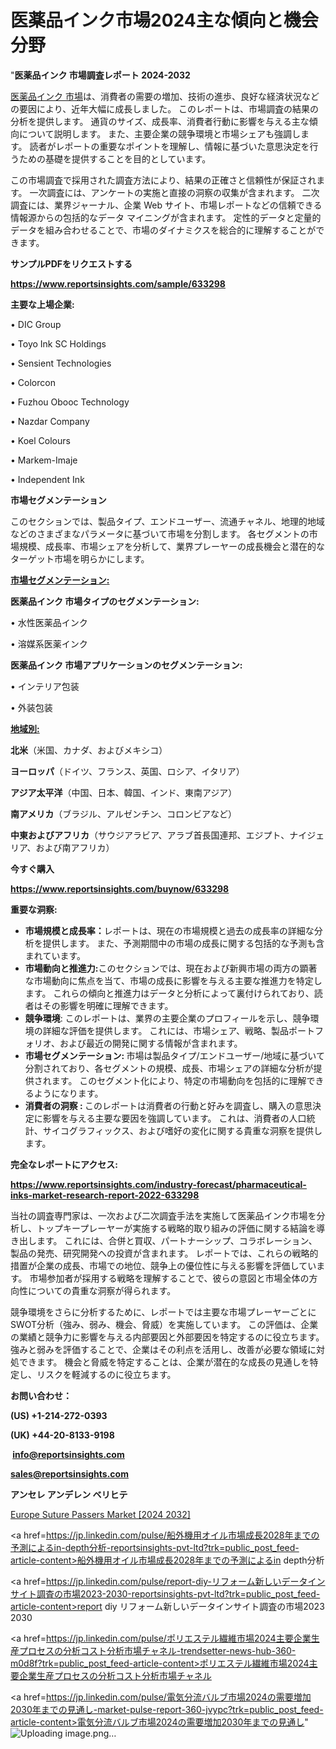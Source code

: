 # 医薬品インク市場2024主な傾向と機会分野

"<strong>医薬品インク 市場調査レポート 2024-2032</strong>

<a href=https://www.reportsinsights.com/sample/633298>医薬品インク 市場</a>は、消費者の需要の増加、技術の進歩、良好な経済状況などの要因により、近年大幅に成長しました。 このレポートは、市場調査の結果の分析を提供します。 通貨のサイズ、成長率、消費者行動に影響を与える主な傾向について説明します。 また、主要企業の競争環境と市場シェアも強調します。 読者がレポートの重要なポイントを理解し、情報に基づいた意思決定を行うための基礎を提供することを目的としています。

この市場調査で採用された調査方法により、結果の正確さと信頼性が保証されます。 一次調査には、アンケートの実施と直接の洞察の収集が含まれます。 二次調査には、業界ジャーナル、企業 Web サイト、市場レポートなどの信頼できる情報源からの包括的なデータ マイニングが含まれます。 定性的データと定量的データを組み合わせることで、市場のダイナミクスを総合的に理解することができます。

<strong><b>サンプルPDFをリクエストする</b></strong>

<a href=https://www.reportsinsights.com/sample/633298><strong><u>https://www.reportsinsights.com/sample/633298</u></strong></a>

<strong>主要な上場企業:</strong>

• DIC Group

• Toyo Ink SC Holdings

• Sensient Technologies

• Colorcon

• Fuzhou Obooc Technology

• Nazdar Company

• Koel Colours

• Markem-Imaje

• Independent Ink

<strong>市場セグメンテーション</strong>

このセクションでは、製品タイプ、エンドユーザー、流通チャネル、地理的地域などのさまざまなパラメータに基づいて市場を分割します。 各セグメントの市場規模、成長率、市場シェアを分析して、業界プレーヤーの成長機会と潜在的なターゲット市場を明らかにします。

<strong><u>市場セグメンテーション</u></strong><strong><u>:</u></strong>

<strong>医薬品インク 市場タイプのセグメンテーション:</strong>

• 水性医薬品インク

• 溶媒系医薬インク

<strong>医薬品インク 市場アプリケーションのセグメンテーション:</strong>

• インテリア包装

• 外装包装

<strong><u>地域別</u></strong><strong><u>:</u></strong>

<strong>北米</strong>（米国、カナダ、およびメキシコ）

<strong>ヨーロッパ</strong>（ドイツ、フランス、英国、ロシア、イタリア）

<strong>アジア太平洋</strong>（中国、日本、韓国、インド、東南アジア）

<strong>南アメリカ</strong>（ブラジル、アルゼンチン、コロンビアなど）

<strong>中東およびアフリカ</strong>（サウジアラビア、アラブ首長国連邦、エジプト、ナイジェリア、および南アフリカ）

<strong>今すぐ購入</strong>

<a href=https://www.reportsinsights.com/buynow/633298><strong><u>https://www.reportsinsights.com/buynow/633298</u></strong></a>

<strong>重要な洞察:</strong>
<ul>
  <li><strong>市場規模と成長率：</strong>レポートは、現在の市場規模と過去の成長率の詳細な分析を提供します。 また、予測期間中の市場の成長に関する包括的な予測も含まれています。</li>
  <li><strong>市場動向と推進力:</strong>このセクションでは、現在および新興市場の両方の顕著な市場動向に焦点を当て、市場の成長に影響を与える主要な推進力を特定します。 これらの傾向と推進力はデータと分析によって裏付けられており、読者はその影響を明確に理解できます。</li>
  <li><strong>競争環境</strong>: このレポートは、業界の主要企業のプロフィールを示し、競争環境の詳細な評価を提供します。 これには、市場シェア、戦略、製品ポートフォリオ、および最近の開発に関する情報が含まれます。</li>
  <li><strong>市場セグメンテーション: </strong>市場は製品タイプ/エンドユーザー/地域に基づいて分割されており、各セグメントの規模、成長、市場シェアの詳細な分析が提供されます。 このセグメント化により、特定の市場動向を包括的に理解できるようになります。</li>
  <li><strong>消費者の洞察 : </strong>このレポートは消費者の行動と好みを調査し、購入の意思決定に影響を与える主要な要因を強調しています。 これは、消費者の人口統計、サイコグラフィックス、および嗜好の変化に関する貴重な洞察を提供します。</li>
</ul>
<strong>完全なレポートにアクセス:</strong>

<a href=https://www.reportsinsights.com/industry-forecast/pharmaceutical-inks-market-research-report-2022-633298><strong><u><b>https://www.reportsinsights.com/industry-forecast/pharmaceutical-inks-market-research-report-2022-633298</b></u></strong></a>

当社の調査専門家は、一次および二次調査手法を実施して医薬品インク市場を分析し、トップキープレーヤーが実施する戦略的取り組みの評価に関する結論を導き出します。 これには、合併と買収、パートナーシップ、コラボレーション、製品の発売、研究開発への投資が含まれます。 レポートでは、これらの戦略的措置が企業の成長、市場での地位、競争上の優位性に与える影響を評価しています。 市場参加者が採用する戦略を理解することで、彼らの意図と市場全体の方向性についての貴重な洞察が得られます。

競争環境をさらに分析するために、レポートでは主要な市場プレーヤーごとにSWOT分析（強み、弱み、機会、脅威）を実施しています。 この評価は、企業の業績と競争力に影響を与える内部要因と外部要因を特定するのに役立ちます。 強みと弱みを評価することで、企業はその利点を活用し、改善が必要な領域に対処できます。 機会と脅威を特定することは、企業が潜在的な成長の見通しを特定し、リスクを軽減するのに役立ちます。

<strong>お問い合わせ：</strong>

<strong>(US) +1-214-272-0393</strong>

<strong>(UK) +44-20-8133-9198</strong>

<strong> </strong><a href=info@reportsinsights.com><strong><u>info@reportsinsights.com</u></strong></a>

<a href=sales@reportsinsights.com><strong><u>sales@reportsinsights.com</u></strong></a>

<strong>アンセレ アンデレン ベリヒテ</strong>

<a href=https://www.linkedin.com/pulse/europe-suture-passers-market-cagr-key-insights-lftcf/>Europe Suture Passers Market [2024 2032]</a>

<a href=https://jp.linkedin.com/pulse/船外機用オイル市場成長2028年までの予測によるin-depth分析-reportsinsights-pvt-ltd?trk=public_post_feed-article-content>船外機用オイル市場成長2028年までの予測によるin depth分析</a>

<a href=https://jp.linkedin.com/pulse/report-diy-リフォーム新しいデータインサイト調査の市場2023-2030-reportsinsights-pvt-ltd?trk=public_post_feed-article-content>report diy リフォーム新しいデータインサイト調査の市場2023 2030</a>

<a href=https://jp.linkedin.com/pulse/ポリエステル繊維市場2024主要企業生産プロセスの分析コスト分析市場チャネル-trendsetter-news-hub-360-m0d8f?trk=public_post_feed-article-content>ポリエステル繊維市場2024主要企業生産プロセスの分析コスト分析市場チャネル</a>

<a href=https://jp.linkedin.com/pulse/電気分流バルブ市場2024の需要増加2030年までの見通し-market-pulse-report-360-jvypc?trk=public_post_feed-article-content>電気分流バルブ市場2024の需要増加2030年までの見通し</a>"
![Uploading image.png…]()
